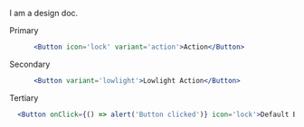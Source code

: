 I am a design doc.

Primary
```jsx
      <Button icon='lock' variant='action'>Action</Button>
```

Secondary
```jsx
      <Button variant='lowlight'>Lowlight Action</Button>
```

Tertiary
```jsx
  <Button onClick={() => alert('Button clicked')} icon='lock'>Default Button</Button>
```
